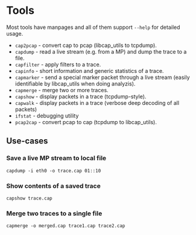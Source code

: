 # Tools

Most tools have manpages and all of them support `--help` for detailed usage.

* `cap2pcap` - convert cap to pcap (libcap_utils to tcpdump).
* `capdump` - read a live stream (e.g. from a MP) and dump the trace to a file.
* `capfilter` - apply filters to a trace.
* `capinfo` - short information and generic statistics of a trace.
* `capmarker` - send a special marker packet through a live stream (easily identifiable by libcap_utils when doing analyzis).
* `capmerge` - merge two or more traces.
* `capshow` - display packets in a trace (tcpdump-style).
* `capwalk` - display packets in a trace (verbose deep decoding of all packets)
* `ifstat` - debugging utility
* `pcap2cap` - convert pcap to cap (tcpdump to libcap_utils).

## Use-cases

### Save a live MP stream to local file

    capdump -i eth0 -o trace.cap 01::10

### Show contents of a saved trace

    capshow trace.cap

### Merge two traces to a single file

    capmerge -o merged.cap trace1.cap trace2.cap
